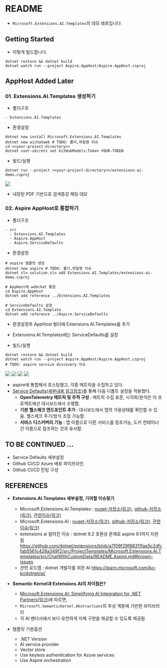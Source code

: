 # README
- `Microsoft.Extensions.AI.Templates`의 데모 레포입니다.

## Getting Started
- 이렇게 빌드합니다.
```
dotnet restore && dotnet build
dotnet watch run --project Aspire.AppHost/Aspire.AppHost.csproj
```

## AppHost Added Later
### 01. Extensions.AI.Templates 생성하기
- 폴더구조
```
- Extensions.AI.Templates
```

- 환경설정
```
dotnet new install Microsoft.Extensions.AI.Templates
dotnet new aichatweb # TODO: 폴더,파일명 이슈
cd <<your-project-directory>>
dotnet user-secrets set GitHubModels:Token YOUR-TOKEN
```

- 빌드/실행
```
dotnet run --project <<your-project-directory>>/extensions-ai-demo.csproj
```

![](./docs/screenshot-extensions-ai-demo.png)
- 내장된 PDF 기반으로 검색증강 채팅 데모

### 02. Aspire AppHost로 통합하기
- 폴더구조
```
- src
  - Extensions.AI.Templates
  - Aspire.AppHost
  - Aspire.ServiceDefaults
```

- 환경설정
```
# aspire 템플릿 생성
dotnet new aspire # TODO: 폴더,파일명 이슈
dotnet sln solution.sln add Extensions.AI.Templates/extensions-ai-demo.csproj

# AppHost에 webchat 통함
cd Aspire.AppHost
dotnet add reference ../Extensions.AI.Templates

# ServiceDefaults 설정
cd Extensions.AI.Template
dotnet add reference ../Aspire.ServiceDefaults
```
- 환경설정후 AppHost 빌더에 Extensions.AI.Templates를 추가
- Extensions.AI.Templates에는 ServiceDefaults를 설정

- 빌드/실행
```
dotnet restore && dotnet build
dotnet watch run --project Aspire.AppHost/Aspire.AppHost.csproj
# TODO: aspire service discovery 이슈
```

![](./docs/screenshot-aspire-demo-resources.png)
![](./docs/screenshot-aspire-demo-tracking.png)
![](./docs/screenshot-aspire-demo-metric.png)
![](./docs/screenshot-aspire-demo-webchat.png)
- aspire에 통합해서 호스팅했고, 각종 메트릭을 수집하고 있다.
- [Service Defaults(세부내용 링크참조)](https://learn.microsoft.com/en-us/dotnet/aspire/fundamentals/service-defaults)를 통해 다음 디폴트 설정을 적용했다.
  - **OpenTelemetry 메트릭 및 추적 구성** : 메트릭 수집 표준, 시각화/분석은 이 프로젝트에선 대시보드에서 수행함.
  - **기본 헬스체크 엔드포인트 추가** : 대시보드에서 앱의 가용상태를 확인할 수 있음. 헬스체크 주기/방식 조정 가능함.
  - **서비스 디스커버리 기능** : 앱 이름으로 다른 서비스를 참조가능, 도커 컨테이너간 이름으로 참조하는 것과 유사함.

## TO BE CONTINUED ...
- Service Defaults 세부설정
- Github CI/CD Azure 배포 파이프라인
- Github CI/CD 린팅 구성

## REFERENCES
- **Extensions.AI.Templates 세부설정, 기여할 이슈찾기**
  - Microsoft.Extensions.AI.Templates : [nuget-저장소(링크)](https://www.nuget.org/packages/Microsoft.Extensions.AI.Templates), [github-저장소(링크)](https://github.com/dotnet/extensions/tree/a7f06f29f88311fae5c2dfcfab5561c428a349f2/src/ProjectTemplates/Microsoft.Extensions.AI.Templates), [관련이슈(링크)](https://github.com/dotnet/extensions/issues?q=is%3Aissue%20state%3Aopen%20label%3Aarea-ai-templates)
  - Microsoft.Extensions.AI : [nuget-저장소(링크)](https://www.nuget.org/packages/Microsoft.Extensions.AI.Abstractions/#readme-body-tab), [github-저장소(링크)](https://github.com/dotnet/extensions/tree/a7f06f29f88311fae5c2dfcfab5561c428a349f2/src/Libraries/Microsoft.Extensions.AI), [관련이슈(링크)](https://github.com/dotnet/extensions/issues?q=is%3Aissue%20state%3Aopen%20label%3Aarea-ai)
  - extensions ai 알려진 이슈 : dotnet 9.2 호환성 문제로 aspire 9.1까지 지원됨 https://github.com/dotnet/extensions/blob/a7f06f29f88311fae5c2dfcfab5561c428a349f2/src/ProjectTemplates/Microsoft.Extensions.AI.Templates/src/ChatWithCustomData/README.Aspire.md#known-issues
  - 관련 로드맵 : dotnet 개발자를 위한 AI https://learn.microsoft.com/ko-kr/dotnet/ai/
- **Semantic Kernel과 Extensions.AI의 차이점은?**
  - [Microsoft.Extensions.AI: Simplifying AI Integration for .NET Partners(링크)](https://devblogs.microsoft.com/semantic-kernel/microsoft-extensions-ai-simplifying-ai-integration-for-net-partners/)에 따르면,
  - `Microsoft.SemanticKernel.Abstractions`의 추상 계층에 기반한 라이브러리
  - 각 AI 벤더사에서 보다 유연하게 자체 구현을 제공할 수 있도록 제공됨

- 템플릿 기본옵션
  - .NET Version
  - AI service provider
  - Vector store
  - Use keyless authentication for Azure services
  - Use Aspire orchestration